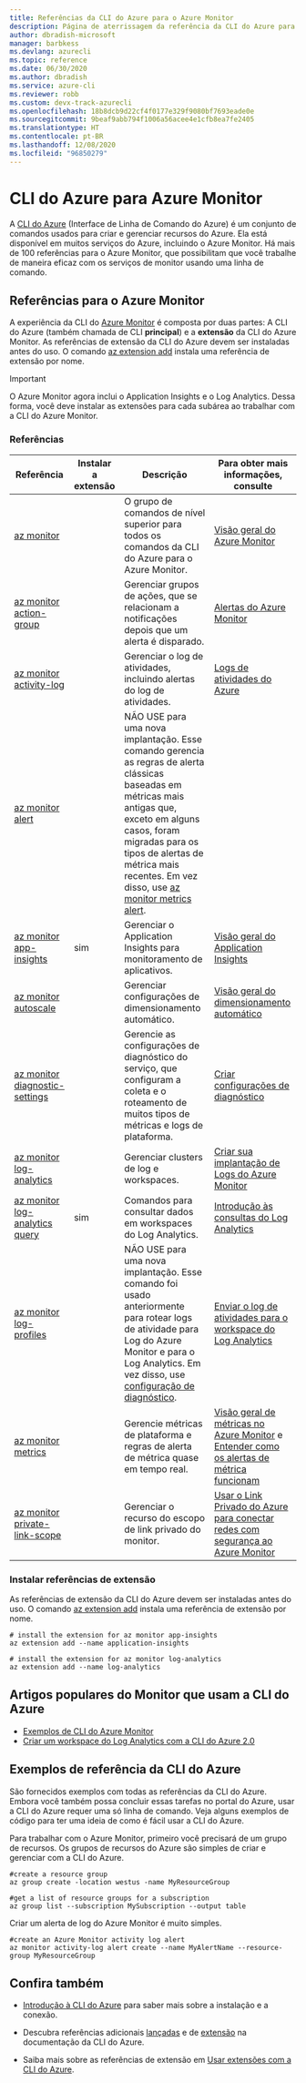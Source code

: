 ```yaml
---
title: Referências da CLI do Azure para o Azure Monitor
description: Página de aterrissagem da referência da CLI do Azure para o Azure Monitor
author: dbradish-microsoft
manager: barbkess
ms.devlang: azurecli
ms.topic: reference
ms.date: 06/30/2020
ms.author: dbradish
ms.service: azure-cli
ms.reviewer: robb
ms.custom: devx-track-azurecli
ms.openlocfilehash: 18b8dcb9d22cf4f0177e329f9080bf7693eade0e
ms.sourcegitcommit: 9beaf9abb794f1006a56acee4e1cfb8ea7fe2405
ms.translationtype: HT
ms.contentlocale: pt-BR
ms.lasthandoff: 12/08/2020
ms.locfileid: "96850279"
---
```

# <a name="azure-cli-for-azure-monitor"></a>CLI do Azure para Azure Monitor

A [CLI do Azure](./what-is-azure-cli.md) (Interface de Linha de Comando do Azure) é um conjunto de comandos usados para criar e gerenciar recursos do Azure.  Ela está disponível em muitos serviços do Azure, incluindo o Azure Monitor.  Há mais de 100 referências para o Azure Monitor, que possibilitam que você trabalhe de maneira eficaz com os serviços de monitor usando uma linha de comando.

## <a name="references-for-azure-monitor"></a>Referências para o Azure Monitor

A experiência da CLI do [Azure Monitor](/azure/azure-monitor/) é composta por duas partes: A CLI do Azure (também chamada de CLI **principal**) e a **extensão** da CLI do Azure Monitor.  As referências de extensão da CLI do Azure devem ser instaladas antes do uso. O comando [az extension add](/cli/azure/extension#az-extension-add) instala uma referência de extensão por nome.

> [!IMPORTANT]
>
> O Azure Monitor agora inclui o Application Insights e o Log Analytics. Dessa forma, você deve instalar as extensões para cada subárea ao trabalhar com a CLI do Azure Monitor.

### <a name="references"></a>Referências

| Referência | Instalar a extensão | Descrição | Para obter mais informações, consulte
|-|-|-|-|
| [az monitor](/cli/azure/monitor) | | O grupo de comandos de nível superior para todos os comandos da CLI do Azure para o Azure Monitor. | [Visão geral do Azure Monitor](/azure/azure-monitor/overview)
| [az monitor action-group](/cli/azure/monitor/action-group) | | Gerenciar grupos de ações, que se relacionam a notificações depois que um alerta é disparado. | [Alertas do Azure Monitor](/azure/azure-monitor/platform/alerts-overview)
| [az monitor activity-log](/cli/azure/monitor/activity-log) | | Gerenciar o log de atividades, incluindo alertas do log de atividades. | [Logs de atividades do Azure](/azure/azure-monitor/platform/activity-log)
| [az monitor alert](/cli/azure/monitor/alert) | | NÃO USE para uma nova implantação.  Esse comando gerencia as regras de alerta clássicas baseadas em métricas mais antigas que, exceto em alguns casos, foram migradas para os tipos de alertas de métrica mais recentes. Em vez disso, use [az monitor metrics alert](/cli/azure/monitor/metrics/alert). |
| [az monitor app-insights](/cli/azure/ext/application-insights/monitor/app-insights) | sim | Gerenciar o Application Insights para monitoramento de aplicativos. | [Visão geral do Application Insights](/azure/azure-monitor/app/app-insights-overview)
| [az monitor autoscale](/cli/azure/monitor/autoscale) | | Gerenciar configurações de dimensionamento automático. | [Visão geral do dimensionamento automático](/azure/azure-monitor/platform/autoscale-overview)
| [az monitor diagnostic-settings](/cli/azure/monitor/diagnostic-settings) | | Gerencie as configurações de diagnóstico do serviço, que configuram a coleta e o roteamento de muitos tipos de métricas e logs de plataforma. | [Criar configurações de diagnóstico](/azure/azure-monitor/platform/diagnostic-settings)
| [az monitor log-analytics](/cli/azure/monitor/log-analytics) | | Gerenciar clusters de log e workspaces. | [Criar sua implantação de Logs do Azure Monitor](/azure/azure-monitor/platform/design-logs-deployment)
| [az monitor log-analytics query](/cli/azure/ext/log-analytics/monitor/log-analytics#ext-log-analytics-az-monitor-log-analytics-query) | sim | Comandos para consultar dados em workspaces do Log Analytics.  | [Introdução às consultas do Log Analytics](/azure/azure-monitor/log-query/get-started-portal)
| [az monitor log-profiles](/cli/azure/monitor/log-profiles) | | NÃO USE para uma nova implantação.  Esse comando foi usado anteriormente para rotear logs de atividade para Log do Azure Monitor e para o Log Analytics.  Em vez disso, use [configuração de diagnóstico](/azure/azure-monitor/platform/diagnostic-settings).  | [Enviar o log de atividades para o workspace do Log Analytics](/azure/azure-monitor/platform/activity-log#send-to-log-analytics-workspace)
| [az monitor metrics](/cli/azure/monitor/metrics) | | Gerencie métricas de plataforma e regras de alerta de métrica quase em tempo real. | [Visão geral de métricas no Azure Monitor](/azure/azure-monitor/platform/data-platform-metrics) e [Entender como os alertas de métrica funcionam](/azure/azure-monitor/platform/alerts-metric-overview)
| [az monitor private-link-scope](/cli/azure/monitor/private-link-scope) | | Gerenciar o recurso do escopo de link privado do monitor. | [Usar o Link Privado do Azure para conectar redes com segurança ao Azure Monitor](/azure/azure-monitor/platform/private-link-security)

### <a name="installing-extension-references"></a>Instalar referências de extensão

As referências de extensão da CLI do Azure devem ser instaladas antes do uso.  O comando [az extension add](./azure-cli-extensions-overview.md) instala uma referência de extensão por nome.

```azurecli
# install the extension for az monitor app-insights
az extension add --name application-insights

# install the extension for az monitor log-analytics
az extension add --name log-analytics
```

## <a name="popular-monitor-articles-using-the-azure-cli"></a>Artigos populares do Monitor que usam a CLI do Azure

- [Exemplos de CLI do Azure Monitor](/azure/azure-monitor/samples/cli-samples)
- [Criar um workspace do Log Analytics com a CLI do Azure 2.0](/azure/azure-monitor/learn/quick-create-workspace-cli)

## <a name="azure-cli-reference-examples"></a>Exemplos de referência da CLI do Azure

São fornecidos exemplos com todas as referências da CLI do Azure. Embora você também possa concluir essas tarefas no portal do Azure, usar a CLI do Azure requer uma só linha de comando.  Veja alguns exemplos de código para ter uma ideia de como é fácil usar a CLI do Azure.

Para trabalhar com o Azure Monitor, primeiro você precisará de um grupo de recursos.  Os grupos de recursos do Azure são simples de criar e gerenciar com a CLI do Azure.  

```azurecli
#create a resource group
az group create -location westus -name MyResourceGroup

#get a list of resource groups for a subscription
az group list --subscription MySubscription --output table
```

Criar um alerta de log do Azure Monitor é muito simples.

```azurecli
#create an Azure Monitor activity log alert
az monitor activity-log alert create --name MyAlertName --resource-group MyResourceGroup
```

## <a name="see-also"></a>Confira também

- [Introdução à CLI do Azure](./get-started-with-azure-cli.md) para saber mais sobre a instalação e a conexão.

- Descubra referências adicionais [lançadas](/cli/azure/reference-index) e de [extensão](./azure-cli-extensions-list.md) na documentação da CLI do Azure.

- Saiba mais sobre as referências de extensão em [Usar extensões com a CLI do Azure](./azure-cli-extensions-overview.md).
